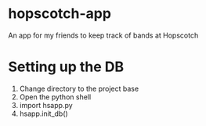 # hopscotch-app
An app for my friends to keep track of bands at Hopscotch

Setting up the DB
=================
1. Change directory to the project base
2. Open the python shell
3. import hsapp.py
4. hsapp.init_db()

